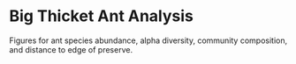 # Big Thicket Ant Analysis 
Figures for ant species abundance, alpha diversity, community composition, and distance to edge of preserve. 
